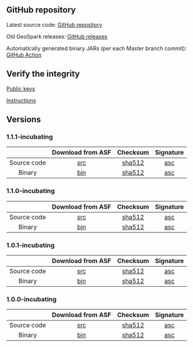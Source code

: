 ## GitHub repository

Latest source code: [GitHub repository](https://github.com/apache/incubator-sedona/)

Old GeoSpark releases: [GitHub releases](https://github.com/apache/incubator-sedona/releases)

Automatically generated binary JARs (per each Master branch commit): [GitHub Action](https://github.com/apache/incubator-sedona/actions?query=workflow%3A%22Scala+and+Java+build%22)

## Verify the integrity

[Public keys](https://downloads.apache.org/incubator/sedona/KEYS)

[Instructions](https://www.apache.org/info/verification.html)

## Versions

### 1.1.1-incubating

| | Download from ASF | Checksum | Signature |
|:-----------------:|:--------:|:--------:|:---------:|
|    Source code    |    [src](https://www.apache.org/dyn/closer.lua/incubator/sedona/1.1.1-incubating/apache-sedona-1.1.1-incubating-src.tar.gz)      |     [sha512](https://downloads.apache.org/incubator/sedona/1.1.1-incubating/apache-sedona-1.1.1-incubating-src.tar.gz.sha512)     |     [asc](https://downloads.apache.org/incubator/sedona/1.1.1-incubating/apache-sedona-1.1.1-incubating-src.tar.gz.asc)      |
|       Binary      |    [bin](https://www.apache.org/dyn/closer.lua/incubator/sedona/1.1.1-incubating/apache-sedona-1.1.1-incubating-bin.tar.gz)      |     [sha512](https://downloads.apache.org/incubator/sedona/1.1.1-incubating/apache-sedona-1.1.1-incubating-bin.tar.gz.sha512)     |     [asc](https://downloads.apache.org/incubator/sedona/1.1.1-incubating/apache-sedona-1.1.1-incubating-bin.tar.gz.asc)  

### 1.1.0-incubating

| | Download from ASF | Checksum | Signature |
|:-----------------:|:--------:|:--------:|:---------:|
|    Source code    |    [src](https://www.apache.org/dyn/closer.lua/incubator/sedona/1.1.0-incubating/apache-sedona-1.1.0-incubating-src.tar.gz)      |     [sha512](https://downloads.apache.org/incubator/sedona/1.1.0-incubating/apache-sedona-1.1.0-incubating-src.tar.gz.sha512)     |     [asc](https://downloads.apache.org/incubator/sedona/1.1.0-incubating/apache-sedona-1.1.0-incubating-src.tar.gz.asc)      |
|       Binary      |    [bin](https://www.apache.org/dyn/closer.lua/incubator/sedona/1.1.0-incubating/apache-sedona-1.1.0-incubating-bin.tar.gz)      |     [sha512](https://downloads.apache.org/incubator/sedona/1.1.0-incubating/apache-sedona-1.1.0-incubating-bin.tar.gz.sha512)     |     [asc](https://downloads.apache.org/incubator/sedona/1.1.0-incubating/apache-sedona-1.1.0-incubating-bin.tar.gz.asc)      |

### 1.0.1-incubating

| | Download from ASF | Checksum | Signature |
|:-----------------:|:--------:|:--------:|:---------:|
|    Source code    |    [src](https://www.apache.org/dyn/closer.lua/incubator/sedona/1.0.1-incubating/apache-sedona-1.0.1-incubating-src.tar.gz)      |     [sha512](https://downloads.apache.org/incubator/sedona/1.0.1-incubating/apache-sedona-1.0.1-incubating-src.tar.gz.sha512)     |     [asc](https://downloads.apache.org/incubator/sedona/1.0.1-incubating/apache-sedona-1.0.1-incubating-src.tar.gz.asc)      |
|       Binary      |    [bin](https://www.apache.org/dyn/closer.lua/incubator/sedona/1.0.1-incubating/apache-sedona-1.0.1-incubating-bin.tar.gz)      |     [sha512](https://downloads.apache.org/incubator/sedona/1.0.1-incubating/apache-sedona-1.0.1-incubating-bin.tar.gz.sha512)     |     [asc](https://downloads.apache.org/incubator/sedona/1.0.1-incubating/apache-sedona-1.0.1-incubating-bin.tar.gz.asc)      |

### 1.0.0-incubating

| | Download from ASF | Checksum | Signature |
|:-----------------:|:--------:|:--------:|:---------:|
|    Source code    |    [src](https://www.apache.org/dyn/closer.lua/incubator/sedona/1.0.0-incubating/apache-sedona-1.0.0-incubating-src.tar.gz)      |     [sha512](https://downloads.apache.org/incubator/sedona/1.0.0-incubating/apache-sedona-1.0.0-incubating-src.tar.gz.sha512)     |     [asc](https://downloads.apache.org/incubator/sedona/1.0.0-incubating/apache-sedona-1.0.0-incubating-src.tar.gz.asc)      |
|       Binary      |    [bin](https://www.apache.org/dyn/closer.lua/incubator/sedona/1.0.0-incubating/apache-sedona-1.0.0-incubating-bin.tar.gz)      |     [sha512](https://downloads.apache.org/incubator/sedona/1.0.0-incubating/apache-sedona-1.0.0-incubating-bin.tar.gz.sha512)     |     [asc](https://downloads.apache.org/incubator/sedona/1.0.0-incubating/apache-sedona-1.0.0-incubating-bin.tar.gz.asc) 